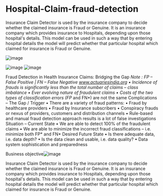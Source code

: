 # Hospital-Claim-fraud-detection
Insurance Claim Detector is used by the insurance company to decide whether the claimed insurance is Fraud or Genuine. It is an insurance company which provides insurance to Hospitals, depending upon those hospital's details. This model can be used in such a way that by entering hospital details the model will predict whether that particular hospital which claimed for insurance is Fraud or Genuine.

![image](https://user-images.githubusercontent.com/87572274/140042448-5cf20965-f9f3-4fff-adb7-a561b8867b80.png)

![image](https://user-images.githubusercontent.com/87572274/140042602-53135431-341a-47d1-9eb1-a609a19ce832.png)
![image](https://user-images.githubusercontent.com/87572274/140042738-f8e60af0-fc41-456b-82cd-62b0c8bf3c78.png)

Fraud Detection in Health Insurance Claims: Bridging the Gap 
*Note : FP – False Positive | FN – False Negative www.actuariesindia.org
• Incidence of frauds is significantly less than the 
total number of claims – class imbalance
• Ever evolving nature of fraudulent claims
• Costs of the two types of classification errors (FP* 
and FN*) are not the same
Complications – The Gap / Trigger
• There are a variety of fraud 
patterns:
• Fraud by healthcare providers
• Fraud by Insurance subscribers
• Conspiracy frauds or nexus of 
providers, customers and 
distribution channels
• Rule-based and manual fraud 
detection approach results is a lot of 
false investigations
Situation – Current State
• We are able to detect 100% of the 
fraudulent claims
• We are able to minimize the 
incorrect fraud classifications –
i.e. minimize both FP* and FN*
Desired Future State
• Is there adequate data, i.e. data depth?
• Is the data clean and usable, i.e. data quality?
• Data system sophistication and preparedness

Business objective![image](https://user-images.githubusercontent.com/87572274/140879951-42816274-7345-465b-b795-53b942cf751b.png)

Insurance Claim Detector is used by the insurance company to decide whether the claimed insurance is Fraud or Genuine. It is an insurance company which provides insurance to Hospitals, depending upon those hospital's details. This model can be used in such a way that by entering hospital details the model will predict whether that particular hospital which claimed for insurance is Fraud or Genuine.




